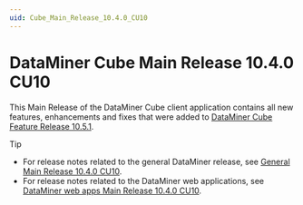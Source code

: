 ```yaml
---
uid: Cube_Main_Release_10.4.0_CU10
---
```


# DataMiner Cube Main Release 10.4.0 CU10

This Main Release of the DataMiner Cube client application contains all new features, enhancements and fixes that were added to [DataMiner Cube Feature Release 10.5.1](xref:Cube_Feature_Release_10.5.1).

> [!TIP]
>
> - For release notes related to the general DataMiner release, see [General Main Release 10.4.0 CU10](xref:General_Main_Release_10.4.0_CU10).
> - For release notes related to the DataMiner web applications, see [DataMiner web apps Main Release 10.4.0 CU10](xref:Web_apps_Main_Release_10.4.0_CU10).
